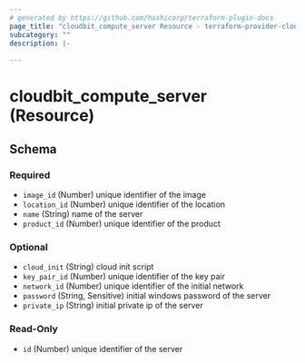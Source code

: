 ```yaml
---
# generated by https://github.com/hashicorp/terraform-plugin-docs
page_title: "cloudbit_compute_server Resource - terraform-provider-cloudbit"
subcategory: ""
description: |-
  
---
```


# cloudbit_compute_server (Resource)





<!-- schema generated by tfplugindocs -->
## Schema

### Required

- `image_id` (Number) unique identifier of the image
- `location_id` (Number) unique identifier of the location
- `name` (String) name of the server
- `product_id` (Number) unique identifier of the product

### Optional

- `cloud_init` (String) cloud init script
- `key_pair_id` (Number) unique identifier of the key pair
- `network_id` (Number) unique identifier of the initial network
- `password` (String, Sensitive) initial windows password of the server
- `private_ip` (String) initial private ip of the server

### Read-Only

- `id` (Number) unique identifier of the server


